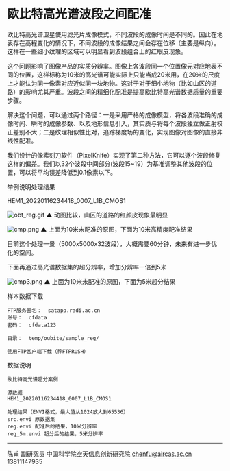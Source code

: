 # 欧比特高光谱波段之间配准


欧比特高光谱卫星使用滤光片成像模式，不同波段的成像时间是不同的。因此在地表存在高程变化的情况下，不同波段的成像结果之间会存在位移（主要是纵向）。这样在一些细小纹理的区域可以明显看到波段组合上的红眼皮现象。

这个问题影响了图像产品的实质分辨率。图像上各波段同一个位置像元对应地表不同的位置，这样标称为10米的高光谱可能实际上只能当成20米用，在20米的尺度上才能认为同一像素对应近似同一块地物。这对于对于细小地物（比如山区的道路）的影响尤其严重。波段之间的精细化配准是提高欧比特高光谱数据质量的重要步骤。

解决这个问题，可以通过两个路径：一是采用严格的成像模型，将各波段准确的成像时间、瞬时的成像参数、以及地形信息引入，其实质与将每个波段独立做正射校正差别不大；二是纹理相似性比对，追踪梯度场的变化，实现图像对图像的直接非线性配准。

我们设计的像素刻刀软件（PixelKnife）实现了第二种方法，它可以逐个波段修复这样的偏差。我们以32个波段中间部分(波段15~19）为基准调整其他波段的位置，可以将平均误差降低到0.1像素以下。

举例说明处理结果

HEM1_20220116234418_0007_L1B_CMOS1

![obt_reg.gif](https://s2.loli.net/2022/07/05/wbIceuzPpgCtQnv.gif)
▲ 动图比较，山区的道路的红颜皮现象最明显

![cmp.png](https://s2.loli.net/2022/07/05/EmLvp4HalC12Z8u.png)
▲ 上面为10米未配准的原图，下面为10米高精度配准结果

目前这个处理一景（5000x5000x32波段），大概需要60分钟，未来有进一步优化的空间。

下面再通过高光谱数据集的超分辨率，增加分辨率一倍到5米

![cmp3.png](https://s2.loli.net/2022/07/05/12oBGs4fVKkjFht.png)
▲ 上面为10米未配准的原图，下面为5米超分结果



样本数据下载

    FTP服务器名：  satapp.radi.ac.cn
    账号：  cfdata
    密码：  cfdata123
    
    目录：  temp/oubite/sample_reg/
    
    使用FTP客户端下载（荐FTPRUSH）

数据说明

    欧比特高光谱超分案例
    
    源数据
    HEM1_20220116234418_0007_L1B_CMOS1
    
    处理结果（ENVI格式，最大值从1024放大到65536）
    src.envi 原数据集
    reg.envi 配准后的结果，10米分辨率
    reg_5m.envi 超分后的结果，5米分辨率


---

陈甫 副研究员
中国科学院空天信息创新研究院
chenfu@aircas.ac.cn
13811147935

